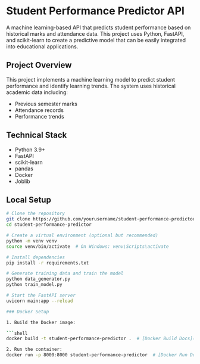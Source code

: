 # Student Performance Predictor API

A machine learning-based API that predicts student performance based on historical marks and attendance data. This project uses Python, FastAPI, and scikit-learn to create a predictive model that can be easily integrated into educational applications.

## Project Overview

This project implements a machine learning model to predict student performance and identify learning trends. The system uses historical academic data including:
- Previous semester marks
- Attendance records
- Performance trends

## Technical Stack

- Python 3.9+
- FastAPI
- scikit-learn
- pandas
- Docker
- Joblib

## Local Setup

```bash
# Clone the repository
git clone https://github.com/yourusername/student-performance-predictor.git
cd student-performance-predictor

# Create a virtual environment (optional but recommended)
python -m venv venv
source venv/bin/activate  # On Windows: venv\Scripts\activate

# Install dependencies
pip install -r requirements.txt

# Generate training data and train the model
python data_generator.py
python train_model.py

# Start the FastAPI server
uvicorn main:app --reload

### Docker Setup

1. Build the Docker image:

```shell
docker build -t student-performance-predictor .  # [Docker Build Docs](https://docs.docker.com/engine/reference/commandline/build)

2. Run the container:
docker run -p 8000:8000 student-performance-predictor  # [Docker Run Docs](https://docs.docker.com/engine/reference/commandline/run)
